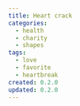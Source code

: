 ```yaml
---
title: Heart crack
categories:
  - health
  - charity
  - shapes
tags:
  - love
  - favorite
  - heartbreak
created: 0.2.0
updated: 0.2.0
---
```

